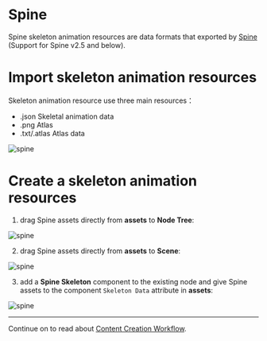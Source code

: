 # Spine

Spine skeleton animation resources are data formats that exported by [Spine](http://en.esotericsoftware.com/) (Support for Spine v2.5 and below).

# Import skeleton animation resources

Skeleton animation resource use three main resources：

- .json Skeletal animation data
- .png  Atlas
- .txt/.atlas  Atlas data

![spine](spine/import.png)

# Create a skeleton animation resources

   1. drag Spine assets directly from **assets** to **Node Tree**:

![spine](spine/create_1.png)

   2. drag Spine assets directly from **assets** to **Scene**:

![spine](spine/create_2.png)

   3. add a **Spine Skeleton** component to the existing node and give Spine assets to the component `Skeleton Data` attribute in **assets**:

![spine](spine/create_3.png)

<hr>

Continue on to read about [Content Creation Workflow](../content-workflow/index.md).
